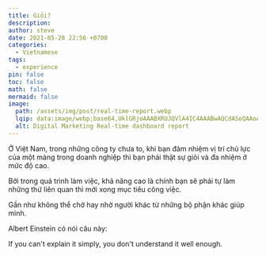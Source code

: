```yaml
---
title: Giỏi?
description: 
author: steve
date: 2021-05-28 22:56 +0700
categories:
  - Vietnamese
tags:
  - experience
pin: false
toc: false
math: false
mermaid: false
image:
  path: /assets/img/post/real-time-report.webp
  lqip: data:image/webp;base64,UklGRjoAAABXRUJQVlA4IC4AAABwAQCdASoQAAoABUB8JY0wAAHhAAD+75ErKwPyJR+LJ+z5uOCjdEhtB0ut/gAA
  alt: Digital Marketing Real-time dashboard report
---
```

Ở Việt Nam, trong những công ty chưa to, khi bạn đảm nhiệm vị trí chủ lực của một mảng trong doanh nghiệp thì bạn phải thật sự giỏi và đa nhiệm ở mức độ cao.

Bởi trong quá trình làm việc, khả năng cao là chính bạn sẽ phải tự làm những thứ liên quan thì mới xong mục tiêu công việc.

Gần như không thể chờ hay nhờ người khác từ những bộ phận khác giúp mình.

Albert Einstein có nói câu này:

If you can't explain it simply, you don't understand it well enough.
